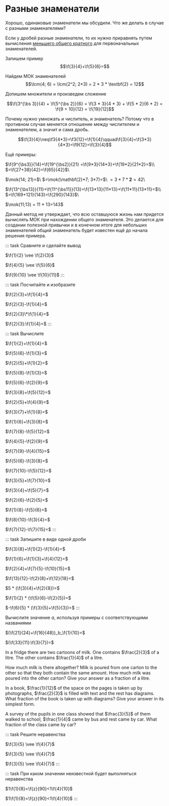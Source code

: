 # Разные знаменатели

Хорошо, одинаковые знаменатели мы обсудили. Что же делать в случае с разными знаменателями?

Если у дробей разные знаменатели, то их нужно приравнять путем вычисления [меньшего общего кратного]() для первоначальных знаменателей.

Запишем пример
$$\f{3}{4}+\f{5}{6}=$$

Найдем МОК знаменателей
$$\lcm(4; 6) = \lcm(2^2; 2*3) = 2 * 3 * \textbf{2} = 12$$

Допишем множители и произведем сложение

$$\f{3^{\bs 3}}{4} + \f{5^{\bs 2}}{6} = \f{3 * 3}{4 * 3} + \f{5 * 2}{6 * 2} = \f{9 + 10}{12} = \f{19}{12}$$

Почему нужно умножать и числитель, и знаменатель? Потому что в противном случае меняется отношение между числителем и знаменателем, а значит и сама дробь.

$$\f{3}{4}\neq\f3{4*3}=\f3{12}=\f{1}{4}\qquad\f{3}{4}=\f{3*3}{4*3}=\f9{12}=\f{3}{4}$$

Ещё примеры:

$\f{9^{\bs3}}{14}+\f{19^{\bs2}}{21}
=\f{9*3}{14*3}+\f{19*2}{21*2}=$\\\\
$=\f{27+38}{42}=\f{65}{42}$\\

$\mok(14; 21)=$\\
$=\mok(\mathbf{2}*7; 3*7)=$\\
$=3*7*\mathbf{2}=42$\\

$\f{13^{\bs13}}{11}+\f{11^{\bs11}}{13}=\f{13*13}{11*13}+\f{11*11}{13*11}=$\\\\
$=\f{169+121}{143}=\f{290}{143}$\\

$\mok(11;13) = 11 * 13=143$

Данный метод не утверждает, что всю оставшуюся жизнь нам придется вычислять МОК при нахождении общего знаменателя. Это делается для создании полезной привычки и в конечном итоге для небольших знаменателей общий знаменатель будет известен ещё до начала решения примера.

::: task
Сравните и сделайте вывод

$\f{1}{2} \vee \f{2}{3}$

$\f{4}{5} \vee \f{5}{6}$

$\f{9}{10} \vee \f{10}{11}$
:::

::: task
Посчитайте и изобразите

$\f{2}{3}+\f{1}{4}=$

$\f{2}{3}-\f{1}{4}=$

$\f{2}{3}\*\f{1}{4}=$

$\f{2}{3}:\f{1}{4}=$
:::

::: task
Вычислите

$\f{1}{2}+\f{1}{4}=$

$\f{5}{6}-\f{1}{3}=$

$\f{2}{5}+\f{1}{2}=$

$\f{5}{8}-\f{1}{3}=$

$\f{5}{6}-\f{2}{9}=$

$\f{3}{8}+\f{5}{12}=$

$\f{2}{5}+\f{4}{9}=$

$\f{3}{7}+\f{1}{8}=$

$\f{1}{6}+\f{3}{8}=$

$\f{7}{8}-\f{5}{12}=$

$\f{4}{5}-\f{2}{9}=$

$\f{7}{9}-\f{4}{15}=$

$\f{5}{6}-\f{3}{8}=$

$\f{7}{10}-\f{5}{12}=$

$\f{3}{5}+\f{7}{10}=$

$\f{3}{4}+\f{5}{7}=$

$\f{2}{6}-\f{2}{5}=$

$\f{1}{8}-\f{5}{6}=$

$\f{8}{10}-\f{3}{4}=$

$\f{7}{12}-\f{7}{15}=$
:::

::: task
Запишите в виде одной дроби

$\f{3}{8}+\f{1}{2}-\f{1}{4}=$

$\f{1}{6}+\f{1}{3}+\f{4}{12}=$

$\f{2}{4}+\f{7}{5}-\f{10}{15}=$

$\f{13}{12}-\f{2}{8}+\f{12}{18}=$

$5 * (\f{3}{4}+\f{2}{8})=$

$\f{1}{2} * (\f{5}{6}-\f{2}{5})=$

$-\f{6}{5} * (\f{3}{5}+\f{5}{3})=$
:::

Вычислите значение $a$, используя примеры с соответствующими названиями

$(\f{21}{24}+\f{16}{48})_b_\f{1}{10}=$

$(\f{33}{11}:\f{3}{7})=$

<!-- John has \$$600$. He gives $\frac{1}{4}$ to charity. He spends $\frac{2}{3}$ of it. He saves half of the rest. What fraction does he save? -->

In a fridge there are two cartoons of milk. One contains $\frac{2}{3}$ of a litre. The other contains $\frac{1}{4}$ of a litre.

<!-- @ol -->

How much milk is there altogether?
Milk is poured from one carton to the other so that they both contain the same amount.
How much milk was poured into the other carton? Give your answer as a fraction of a litre.

In a book, $\frac{1}{12}$ of the space on the pages is taken up by photographs, $\frac{2}{3}$ is filled with text and the rest has diagrams. What fraction of the book is taken up with diagrams? Give your answer in its simplest form.

A survey of the pupils in one class showed that $\frac{3}{5}$ of them walked to school, $\frac{1}{4}$ came by bus and rest came by car. What fraction of the class came by car?

::: task
Решите неравенства

$\f{3}{5} \vee \f{4}{7}$

$\f{3}{5} \vee \f{4}{7}$

$\f{3}{5} \vee \f{4}{7}$
:::

::: task
При каком значении неизвестной будет выполняться неравенства

$1\f{1}{8}<\f{z}{90}<1\f{4}{10}$

$1\f{1}{8}<\f{z}{90}<1\f{4}{10}$
:::
